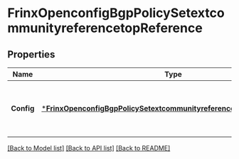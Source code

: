 # FrinxOpenconfigBgpPolicySetextcommunityreferencetopReference

## Properties
Name | Type | Description | Notes
------------ | ------------- | ------------- | -------------
**Config** | [***FrinxOpenconfigBgpPolicySetextcommunityreferencetopReferenceConfig**](frinx.openconfig.bgp.policy.setextcommunityreferencetop.reference.Config.md) | Optional[Configuration data for referening an extended community-set in the set-ext-community action] REF:Optional.empty | [optional] [default to null]

[[Back to Model list]](../README.md#documentation-for-models) [[Back to API list]](../README.md#documentation-for-api-endpoints) [[Back to README]](../README.md)


